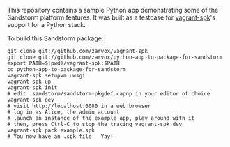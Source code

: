 This repository contains a sample Python app demonstrating some of the
Sandstorm platform features.  It was built as a testcase for
[vagrant-spk](https://github.com/zarvox/vagrant-spk)'s support for a Python stack.

To build this Sandstorm package:

    git clone git://github.com/zarvox/vagrant-spk
    git clone git://github.com/zarvox/python-app-to-package-for-sandstorm
    export PATH=$(pwd)/vagrant-spk:$PATH
    cd python-app-to-package-for-sandstorm
    vagrant-spk setupvm uwsgi
    vagrant-spk up
    vagrant-spk init
    # edit .sandstorm/sandstorm-pkgdef.capnp in your editor of choice
    vagrant-spk dev
    # visit http://localhost:6080 in a web browser
    # log in as Alice, the admin account
    # launch an instance of the example app, play around with it
    # then, press Ctrl-C to stop the tracing vagrant-spk dev
    vagrant-spk pack example.spk
    # You now have an .spk file.  Yay!
